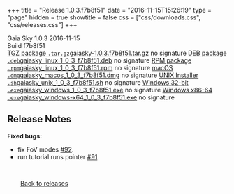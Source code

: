 +++
title = "Release 1.0.3.f7b8f51"
date = "2016-11-15T15:26:19"
type = "page"
hidden = true
showtitle = false
css = ["css/downloads.css", "css/releases.css"]
+++

<div class="download-container">
<div id="download-title">
<i class="fa-solid fa-tag"></i>
Gaia Sky <span class="downloads-version">1.0.3</span> 
<time class="downloads-releasedate" datetime="2016-11-15T15:26:19" title="Published: 2016-11-15T15:26:19"><i class="fa-solid fa-calendar"></i> 2016-11-15</time>
<div class="downloads-build">Build f7b8f51</div></div>
<div class="download-section">
<a href="https://gaia.ari.uni-heidelberg.de/gaiasky/releases/1.0.3.f7b8f51/gaiasky-1.0.3.f7b8f51.tar.gz" class="download-button"><i class="fa-solid fa-file-zipper"></i> TGZ package <code>.tar.gz</code><span class="download-sub">gaiasky-1.0.3.f7b8f51.tar.gz</span></a>
<span class="signature">no signature</span>
<a href="https://gaia.ari.uni-heidelberg.de/gaiasky/releases/1.0.3.f7b8f51/gaiasky_linux_1_0_3_f7b8f51.deb" class="download-button"><i class="fa-brands fa-debian"></i> DEB package <code>.deb</code><span class="download-sub">gaiasky_linux_1_0_3_f7b8f51.deb</span></a>
<span class="signature">no signature</span>
<a href="https://gaia.ari.uni-heidelberg.de/gaiasky/releases/1.0.3.f7b8f51/gaiasky_linux_1_0_3_f7b8f51.rpm" class="download-button"><i class="fa-brands fa-fedora"></i> RPM package <code>.rpm</code><span class="download-sub">gaiasky_linux_1_0_3_f7b8f51.rpm</span></a>
<span class="signature">no signature</span>
<a href="https://gaia.ari.uni-heidelberg.de/gaiasky/releases/1.0.3.f7b8f51/gaiasky_macos_1_0_3_f7b8f51.dmg" class="download-button"><i class="fa-brands fa-apple"></i> macOS <code>.dmg</code><span class="download-sub">gaiasky_macos_1_0_3_f7b8f51.dmg</span></a>
<span class="signature">no signature</span>
<a href="https://gaia.ari.uni-heidelberg.de/gaiasky/releases/1.0.3.f7b8f51/gaiasky_unix_1_0_3_f7b8f51.sh" class="download-button"><i class="fa fa-terminal"></i> UNIX Installer <code>.sh</code><span class="download-sub">gaiasky_unix_1_0_3_f7b8f51.sh</span></a>
<span class="signature">no signature</span>
<a href="https://gaia.ari.uni-heidelberg.de/gaiasky/releases/1.0.3.f7b8f51/gaiasky_windows_1_0_3_f7b8f51.exe" class="download-button"><i class="fa-brands fa-windows"></i> Windows 32-bit <code>.exe</code><span class="download-sub">gaiasky_windows_1_0_3_f7b8f51.exe</span></a>
<span class="signature">no signature</span>
<a href="https://gaia.ari.uni-heidelberg.de/gaiasky/releases/1.0.3.f7b8f51/gaiasky_windows-x64_1_0_3_f7b8f51.exe" class="download-button"><i class="fa-brands fa-windows"></i> Windows x86-64 <code>.exe</code><span class="download-sub">gaiasky_windows-x64_1_0_3_f7b8f51.exe</span></a>
<span class="signature">no signature</span>
</div>
</div>

<section class="release-notes">

# Release Notes

**Fixed bugs:**

- fix FoV modes [#92](https://codeberg.org/gaiasky/gaiasky/issues/92).
- run tutorial runs pointer [#91](https://codeberg.org/gaiasky/gaiasky/issues/91).

</section>


<p class="center-text" style="padding: 30px;">
<i class="fa-solid fa-circle-arrow-left"></i> <a href="/downloads/releases">Back to releases</a>
</p>
